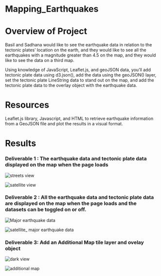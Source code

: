 # Mapping_Earthquakes

# Overview of Project

 Basil and Sadhana would like to see the earthquake data in relation to the tectonic plates’ location on the earth, and they would like to see all the earthquakes with a  magnitude greater than 4.5 on the map, and they would like to see the data on a third map.
 
 Using  knowledge of JavaScript, Leaflet.js, and geoJSON data, you’ll add tectonic plate data using d3.json(), add the data using the geoJSON() layer, set the tectonic plate LineString data to stand out on the map, and add the tectonic plate data to the overlay object with the earthquake data.
 
 # Resources
 
 Leaflet.js library, Javascript, and HTML to retrieve earthquake information from a GeoJSON file and plot the results in a visual format.
 
 # Results 
 
 ### Deliverable 1 : The earthquake data and tectonic plate data displayed on the map when the page loads 
 
 ![streets view](https://user-images.githubusercontent.com/96400887/179629808-ae76829f-c49f-49d0-bb7e-a8bd69fba449.png) 

 
 ![satellite view](https://user-images.githubusercontent.com/96400887/179630255-a7710e9a-93fa-4884-86fb-056c0e239f94.png)
 
 
  ### Deliverable 2 : All the earthquake data and tectonic plate data are displayed on the map when the page loads and the datasets can be toggled on or off.
  
  ![Major earthquake data](https://user-images.githubusercontent.com/96400887/179630477-90bcecfa-250e-4f55-a696-9e3f0f8d709e.png)
  
  ![satellite_ major earthquake data](https://user-images.githubusercontent.com/96400887/179630659-df414bab-ef7f-4887-a3ea-92d8c609eb0e.png)
  
  
  ### Deliverable 3: Add an Additional Map tile layer and ovelay object
  
  ![dark view](https://user-images.githubusercontent.com/96400887/179631167-4a7b3aa6-d84f-47b8-afda-ed75141753d9.png)
  
  ![additional map](https://user-images.githubusercontent.com/96400887/179631186-ff699873-09a2-4107-9ca1-4e02fedbbe73.png)


  


 
 

 

 
 
 
 
